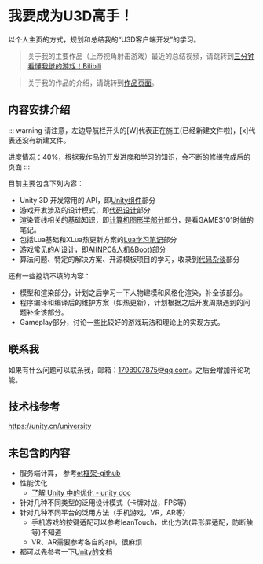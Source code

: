 # 我要成为U3D高手！

以个人主页的方式，规划和总结我的“U3D客户端开发”的学习。

> 关于我的主要作品（上帝视角射击游戏）最近的总结视频，请跳转到[三分钟看懂我缝的游戏！Bilibili](https://www.bilibili.com/video/BV136421g7vi)

> 关于我的作品的介绍，请跳转到[作品页面](./Projects/index)。

## 内容安排介绍
::: warning
请注意，左边导航栏开头的[W]代表正在施工(已经新建文件啦)，[x]代表还没有新建文件。

进度情况：40%，根据我作品的开发进度和学习的知识，会不断的修缮完成后的页面
:::

目前主要包含下列内容：
- Unity 3D 开发常用的 API，即[Unity组件](./UnityComponent/index.md)部分
- 游戏开发涉及的设计模式，即[代码设计](./GameCodeDesign/index.md)部分
- 渲染管线相关的基础知识，即[计算机图形学部分](./ComputerGraphics/index.md)部分，是看GAMES101时做的笔记。
- 包括Lua基础和XLua热更新方案的[Lua学习笔记](./Lua/index.md)部分
- 游戏常见的AI设计，即[AI(NPC&人机&Boot)](./AI/index.md)部分
- 算法问题、特定的解决方案、开源模板项目的学习，收录到[代码杂谈](./CodingRamble/index.md)部分

还有一些挖坑不填的内容：
- 模型和渲染部分，计划之后学习一下人物建模和风格化渲染，补全该部分。
- 程序编译和编译后的维护方案（如热更新），计划根据之后开发周期遇到的问题补全该部分。
- Gameplay部分，讨论一些比较好的游戏玩法和理论上的实现方式。

## 联系我

如果有什么问题可以联系我，邮箱：1798907875@qq.com。之后会增加评论功能。

## 技术栈参考

https://unity.cn/university


## 未包含的内容

- 服务端计算， 参考[et框架-github](https://github.com/egametang/ET/tree/master)
- 性能优化
    - [了解 Unity 中的优化 - unity doc](https://docs.unity3d.com/cn/current/Manual/BestPracticeUnderstandingPerformanceInUnity.html)
- 针对几种不同类型的泛用设计模式（卡牌对战，FPS等）
- 针对几种不同平台的泛用方法（手机游戏，VR，AR等）
    - 手机游戏的按键适配可以参考leanTouch，优化方法(异形屏适配，防断触等)不知道
    - VR、AR需要参考各自的api，很麻烦
- 都可以先参考一下[Unity的文档](https://docs.unity3d.com)